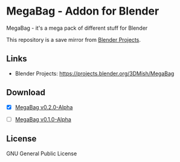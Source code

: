 # MegaBag - Addon for Blender
MegaBag - it's a mega pack of different stuff for Blender

This repository is a save mirror from [Blender Projects](https://projects.blender.org/3DMish/MegaBag).

## Links
- Blender Projects: https://projects.blender.org/3DMish/MegaBag

## Download
- [X] [MegaBag v0.2.0-Alpha](https://github.com/3DMish/MegaBag/raw/main/releases/megabag-0-2-0-alpha.zip)
- [ ] [MegaBag v0.1.0-Alpha](https://github.com/3DMish/MegaBag/raw/main/releases/megabag-0-1-0-alpha.zip)


## License
GNU General Public License
